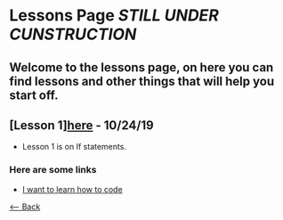 # Lessons Page _**STILL UNDER CUNSTRUCTION**_
## Welcome to the lessons page, on here you can find lessons and other things that will help you start off.

## [Lesson 1][here](./lessons/Lesson1) - 10/24/19
- Lesson 1 is on If statements.

### Here are some links
- [I want to learn how to code](./CODING)

[<-- Back](./)
